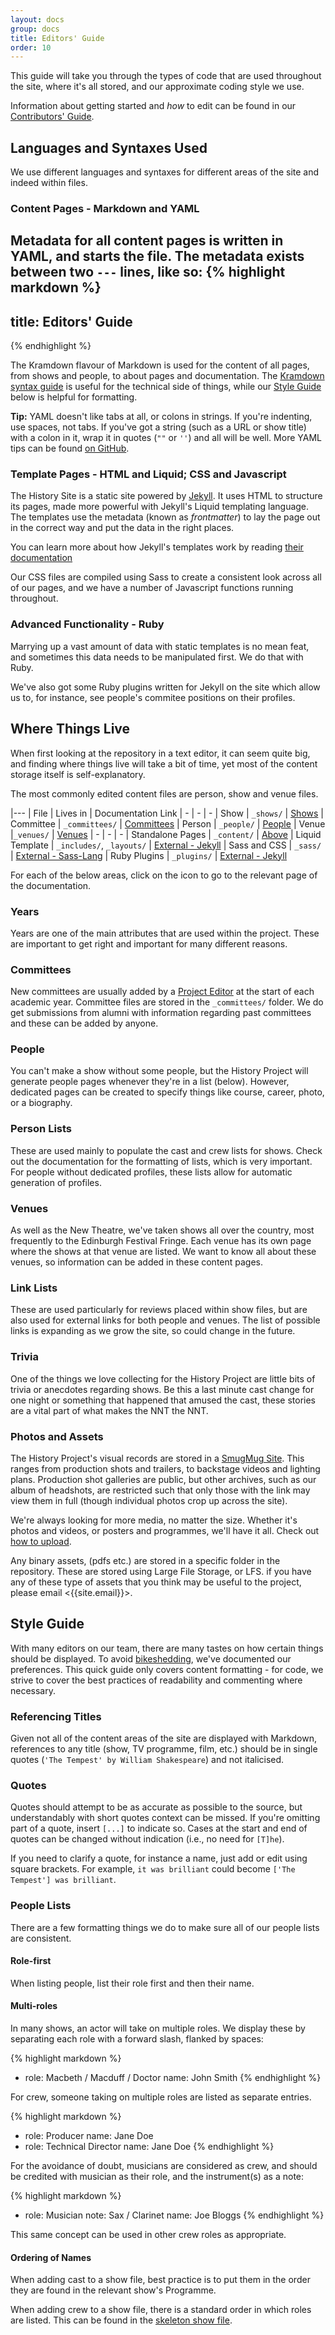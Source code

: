 ```yaml
---
layout: docs
group: docs
title: Editors' Guide
order: 10
---
```


This guide will take you through the types of code that are used throughout the site, where it's all stored, and our approximate coding style we use.

Information about getting started and _how_ to edit can be found in our [Contributors' Guide](https://history.newtheatre.org.uk/docs/contributing). 


## <i class="octicon octicon-gist"></i> Languages and Syntaxes Used

We use different languages and syntaxes for different areas of the site and indeed within files.

### Content Pages - Markdown and YAML

Metadata for all content pages is written in YAML, and starts the file. The metadata exists between two `---` lines, like so:
{% highlight markdown %}
---
title: Editors' Guide 
--- 
{% endhighlight %}

The Kramdown flavour of Markdown is used for the content of all pages, from shows and people, to about pages and documentation. The [Kramdown syntax guide](http://kramdown.gettalong.org/syntax.html) is useful for the technical side of things, while our [Style Guide](#-style-guide) below is helpful for formatting. 

**Tip:** YAML doesn't like tabs at all, or colons in strings. If you're indenting, use spaces, not tabs. If you've got a string (such as a URL or show title) with a colon in it, wrap it in quotes (`""` or `''`) and all will be well. 
More YAML tips can be found [on GitHub](https://github.com/datatxt/awseome-yaml/blob/master/README.md).

### Template Pages - HTML and Liquid; CSS and Javascript

The History Site is a static site powered by [Jekyll](https://jekyllrb.com). It uses HTML to structure its pages, made more powerful with Jekyll's Liquid templating language. The templates use the metadata (known as _frontmatter_) to lay the page out in the correct way and put the data in the right places. 

You can learn more about how Jekyll's templates work by reading [their documentation](https://jekyllrb.com/docs/templates/)

Our CSS files are compiled using Sass to create a consistent look across all of our pages, and we have a number of Javascript functions running throughout. 

### Advanced Functionality - Ruby

Marrying up a vast amount of data with static templates is no mean feat, and sometimes this data needs to be manipulated first. We do that with Ruby. 

We've also got some Ruby plugins written for Jekyll on the site which allow us to, for instance, see people's commitee positions on their profiles.

## <i class="octicon octicon-file-submodule"></i> Where Things Live 

When first looking at the repository in a text editor, it can seem quite big, and finding where things live will take a bit of time, yet most of the content storage itself is self-explanatory. 

The most commonly edited content files are person, show and venue files. 

|---
| File | Lives in | Documentation Link
| - | - | -
| Show | `_shows/` | [Shows](https://history.newtheatre.org.uk/docs/show/)
| Committee | `_committees/` | [Committees](https://history.newtheatre.org.uk/docs/committee/)
| Person | `_people/` | [People](https://history.newtheatre.org.uk/docs/person/)
| Venue |`_venues/` | [Venues](https://history.newtheatre.org.uk/docs/venue/)
| - | - | -
| Standalone Pages | `_content/` | [Above](#content-pages---markdown-and-yaml) 
| Liquid Template | `_includes/`, `_layouts/` | [External - Jekyll](https://jekyllrb.com/docs/templates/)
| Sass and CSS | `_sass/` | [External - Sass-Lang](https://sass-lang.com/)
| Ruby Plugins | `_plugins/` | [External - Jekyll](https://jekyllrb.com/docs/plugins/)

For each of the below areas, click on the <i class="octicon octicon-book"></i> icon to go to the relevant page of the documentation.

### Years [<i class="octicon octicon-book"></i>](https://history.newtheatre.org.uk/docs/year/)

Years are one of the main attributes that are used within the project. These are important to get right and important for many different reasons. 

### Committees [<i class="octicon octicon-book"></i>](https://history.newtheatre.org.uk/docs/committee/)

New committees are usually added by a [Project Editor](https://github.com/orgs/newtheatre/people) at the start of each academic year. Committee files are stored in the `_committees/` folder. We do get submissions from alumni with information regarding past committees and these can be added by anyone. 

### People [<i class="octicon octicon-book"></i>](https://history.newtheatre.org.uk/docs/person-list/)

You can't make a show without some people, but the History Project will generate people pages whenever they're in a list (below). However, dedicated pages can be created to specify things like course, career, photo, or a biography. 

### Person Lists [<i class="octicon octicon-book"></i>](https://history.newtheatre.org.uk/docs/person-list/)

These are used mainly to populate the cast and crew lists for shows. Check out the documentation for the formatting of lists, which is very important. For people without dedicated profiles, these lists allow for automatic generation of profiles. 

### Venues [<i class="octicon octicon-book"></i>](https://history.newtheatre.org.uk/docs/venue/)

As well as the New Theatre, we've taken shows all over the country, most frequently to the Edinburgh Festival Fringe. Each venue has its own page where the shows at that venue are listed. We want to know all about these venues, so information can be added in these content pages. 

### Link Lists [<i class="octicon octicon-book"></i>](https://history.newtheatre.org.uk/docs/link-list/)

These are used particularly for reviews placed within show files, but are also used for external links for both people and venues. The list of possible links is expanding as we grow the site, so could change in the future. 

### Trivia [<i class="octicon octicon-book"></i>](https://history.newtheatre.org.uk/docs/trivia-list/)

One of the things we love collecting for the History Project are little bits of trivia or anecdotes regarding shows. Be this a last minute cast change for one night or something that happened that amused the cast, these stories are a vital part of what makes the NNT the NNT. 

### Photos and Assets [<i class="octicon octicon-book"></i>](https://history.newtheatre.org.uk/docs/photos-and-assets/)

The History Project's visual records are stored in a [SmugMug Site](https://photos.newtheatre.org.uk/). This ranges from production shots and trailers, to backstage videos and lighting plans. Production shot galleries are public, but other archives, such as our album of headshots, are restricted such that only those with the link may view them in full (though individual photos crop up across the site). 

We're always looking for more media, no matter the size. Whether it's photos and videos, or posters and programmes, we'll have it all. Check out [how to upload](https://history.newtheatre.org.uk/upload/). 

Any binary assets, (pdfs etc.) are stored in a specific folder in the repository. These are stored using Large File Storage, or LFS. if you have any of these type of assets that you think may be useful to the project, please email <{{site.email}}>.

## <i class="octicon octicon-checklist"></i> Style Guide 

With many editors on our team, there are many tastes on how certain things should be displayed. To avoid [bikeshedding](https://en.wiktionary.org/wiki/bikeshedding), we've documented our preferences. This quick guide only covers content formatting - for code, we strive to cover the best practices of readability and commenting where necessary.

### Referencing Titles 

Given not all of the content areas of the site are displayed with Markdown, references to any title (show, TV programme, film, etc.) should be in single quotes (`'The Tempest' by William Shakespeare`) and not italicised. 

### Quotes 

Quotes should attempt to be as accurate as possible to the source, but understandably with short quotes context can be missed. If you're omitting part of a quote, insert `[...]` to indicate so. Cases at the start and end of quotes can be changed without indication (i.e., no need for `[T]he`).

If you need to clarify a quote, for instance a name, just add or edit using square brackets. For example, `it was brilliant` could become `['The Tempest'] was brilliant`.

### People Lists 

There are a few formatting things we do to make sure all of our people lists are consistent. 

#### Role-first 

When listing people, list their role first and then their name.

#### Multi-roles 

In many shows, an actor will take on multiple roles. We display these by separating each role with a forward slash, flanked by spaces:

{% highlight markdown %}
- role: Macbeth / Macduff / Doctor 
  name: John Smith 
{% endhighlight %}

For crew, someone taking on multiple roles are listed as separate entries.
 
{% highlight markdown %}
- role: Producer
  name: Jane Doe 
- role: Technical Director 
  name: Jane Doe 
{% endhighlight %}

For the avoidance of doubt, musicians are considered as crew, and should be credited with musician as their role, and the instrument(s) as a note:

{% highlight markdown %}
- role: Musician
  note: Sax / Clarinet
  name: Joe Bloggs
{% endhighlight %}

This same concept can be used in other crew roles as appropriate.

#### Ordering of Names

When adding cast to a show file, best practice is to put them in the order they are found in the relevant show's Programme.

When adding crew to a show file, there is a standard order in which roles are listed. This can be found in the [skeleton show file](https://github.com/newtheatre/history-project/blob/master/_shows/_skeleton.md).
